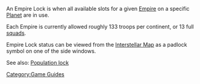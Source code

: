 An Empire Lock is when all available slots for a given
[Empire](Empire.md "wikilink") on a specific [Planet](Planet.md "wikilink")
are in use.

Each Empire is currently allowed roughly 133 troops per continent, or 13
full [squads](squad.md "wikilink").

Empire Lock status can be viewed from the [Interstellar
Map](Interstellar_Map.md "wikilink") as a padlock symbol on one of the side
windows.

See also: [Population lock](Population_lock.md "wikilink")

[Category:Game Guides](Category:Game_Guides.md "wikilink")

